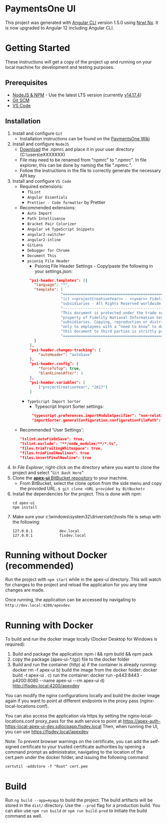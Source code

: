 # PaymentsOne UI

This project was generated with [Angular CLI](https://github.com/angular/angular-cli) version 1.5.0 using [Nrwl Nx](https://nrwl.io/nx). It is now upgraded to Angular 12 including Angular CLI.

# Getting Started

These instructions will get a copy of the project up and running on your local machine for development and testing purposes.

## Prerequisites

- [NodeJS & NPM](https://nodejs.org/en/download/) - Use the latest LTS version (currently [v14.17.4](https://nodejs.org/dist/v14.17.4/node-v14.17.4-x64.msi))
- [Git SCM](https://git-scm.com/downloads)
- [VS Code](https://code.visualstudio.com/download)

## Installation

1. Install and configure `Git`
   - Installation instructions can be found on the [PaymentsOne Wiki](https://wiki.fnis.com/display/FPAPEXUI/Git+SCM+Configuration)
2. Install and configure `NodeJS`
   - [Download](https://wiki.fnis.com/pages/viewpage.action?pageId=10240379350) the .npmrc and place it in your user directory (C:\users\eXXXXXXX)
   - File may need to be renamed from "npmrc" to ".npmrc". In file explorer, this can be done by naming the file ".npmrc.".
   - Follow the instructions in the file to correctly generate the necessary API key
3. Install and configure `VS Code`
   - Required extensions:
     - `TSLint`
     - `Angular Essentials`
     - `Prettier - Code formatter` by Prettier
   - Recommended extensions:
     - `Auto Import`
     - `Path Intellisense`
     - `Bracket Pair Colorizer`
     - `Angular v4 TypeScript Snippets`
     - `angular2-switcher`
     - `angular2-inline`
     - `GitLens`
     - `Debugger for Chrome`
     - `Document This`
     - `psioniq File Header`
       - Psioniq File Header Settings - Copy/paste the following in your settings.json:
       ```json
        "psi-header.templates": [{
          "language": "*",
          "template": [
                      "=============================================================================",
                      "(c) <<projectCreationYear>> - <<year>> Fidelity National Information Services, Inc. and/or its",
                      "subsidiaries - All Rights Reserved worldwide.",
                      "-----------------------------------------------------------------------------",
                      "This document is protected under the trade secret and copyright laws as the",
                      "property of Fidelity National Information Services, Inc. and/or its",
                      "subsidiaries. Copying, reproduction or distribution should be limited and",
                      "only to employees with a “need to know” to do their job. Any disclosure of",
                      "this document to third parties is strictly prohibited",
                      "============================================================================="]
          }
        ],
        "psi-header.changes-tracking": {
            "autoHeader": "autoSave"
        },
        "psi-header.config": {
            "forceToTop": true,
            "blankLinesAfter": 1
        },
        "psi-header.variables": [
            ["projectCreationYear", "2017"]
        ]
       ```
     - `TypeScript Import Sorter`
       - Typescript Import Sorter settings:
       ```json
         "typescript.preferences.importModuleSpecifier": "non-relative",
         "importSorter.generalConfiguration.configurationFilePath": "./extension-settings/import-sorter.json"
       ```
   - Recommended 'User Settings':
     ```json
     "tslint.autoFixOnSave": true,
     "tslint.exclude": "**/node_modules/**/*.ts",
     "files.trimTrailingWhitespace": true,
     "files.trimFinalNewlines": true
     "files.insertFinalNewline": true
     ```
4. In _File Explorer_, right-click on the directory where you want to clone the project and select "`Git Bash Here`"
5. Clone the [**apex-ui** BitBucket repository](https://bitbucket.fis.dev/projects/FPAPEX/repos/apex-ui/browse) to your machine.
   - From BitBucket, select the clone option from the side menu and copy the provided URL.
     `$ git clone <URL provided by BitBucket>`
6. Install the dependencies for the project. This is done with npm:
   ```
   cd apex-ui
   npm install
   ```
7. Make sure your c:\windows\system32\drivers\etc\hosts file is setup with the following:
   ```
   127.0.0.1			dev.local
   127.0.0.1			fisdev.local
   ```

# Running without Docker (recommended)

Run the project with `npm start` while in the apex-ui directory. This will watch for changes to the project and reload the application for you any time changes are made.

Once running, the application can be accessed by navigating to `http://dev.local:4200/apexdev`.

# Running with Docker

To build and run the docker image locally (Docker Desktop for Windows is required):

1. Build and package the application: npm i && npm build && npm pack
2. copy the package (apex-ui-\*.tgz) file to the docker folder
3. Build and run the container (http)
   a) if the container is already running: docker rm -f apex-ui
   b) build the image from the docker folder: docker build -t apex-ui .
   c) run the container: docker run -p443:8443 -p4200:8080 --name apex-ui --rm apex-ui
   d) http://fisdev.local:4200/apexdev

You can modify the nginx configurations locally and build the docker image again if you want to point
at different endpoints in the proxy pass (nginx-local-locations.conf).

You can also access the application via https by setting the nginx-local-locations.conf proxy_pass
for the auth service to point at https://apex-auth-https-local-apex-ui-dev.sdlocpapp.fisdev.local
Then, when running the UI, you can use https://fisdev.local/apexdev

Note: To prevent browser warnings on the certificate, you can add the self-signed certificate to your trusted certificate authorities by opening a command prompt as administrator, navigating to the location of the cert.pem under the docker folder, and issuing the following command:
```
certutil -addstore -f "Root" cert.pem
```

# Build

Run `ng build --app=myapp` to build the project. The build artifacts will be stored in the `dist/` directory. Use the `--prod` flag for a production build. You can also use `npm run build` or `npm run build-prod` to initiate the build command as well.
